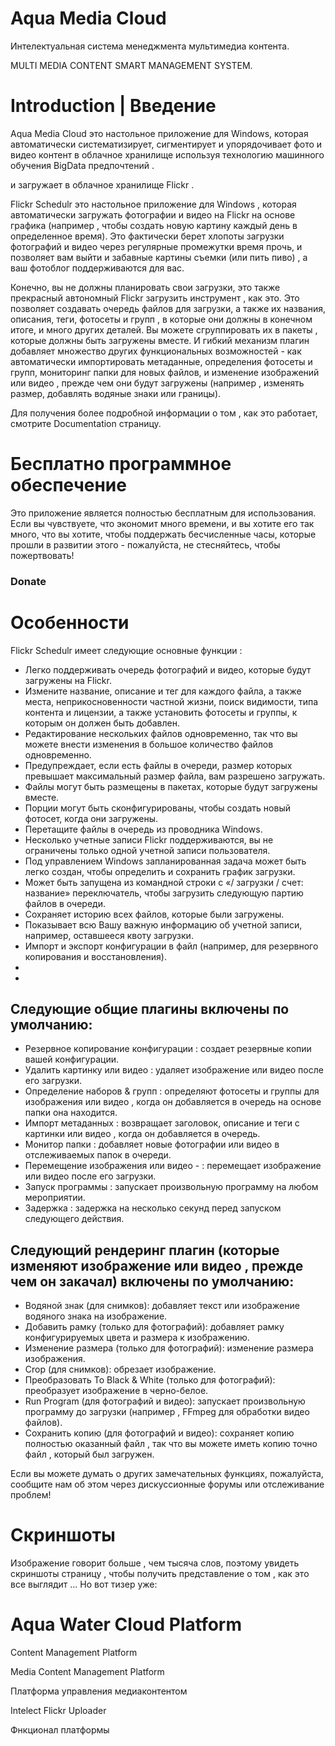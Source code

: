 # Aqua Media Cloud
Интелектуальная система менеджмента мультимедиа контента.

MULTI MEDIA CONTENT SMART MANAGEMENT SYSTEM.

# Introduction | Введение


Aqua Media Cloud это настольное приложение для Windows, которая автоматически систематизирует, сигментирует и упорядочивает фото и видео контент в облачное хранилище используя технологию машинного обучения BigData предпочтений .



и загружает в облачное хранилище Flickr .


Flickr Schedulr это настольное приложение для Windows , которая автоматически загружать фотографии и видео на Flickr на основе графика (например , чтобы создать новую картину каждый день в определенное время). Это фактически берет хлопоты загрузки фотографий и видео через регулярные промежутки время прочь, и позволяет вам выйти и забавные картины съемки (или пить пиво) , а ваш фотоблог поддерживаются для вас.

Конечно, вы не должны планировать свои загрузки, это также прекрасный автономный Flickr загрузить инструмент , как это. Это позволяет создавать очередь файлов для загрузки, а также их названия, описания, теги, фотосеты и групп , в которые они должны в конечном итоге, и много других деталей. Вы можете сгруппировать их в пакеты , которые должны быть загружены вместе. И гибкий механизм плагин добавляет множество других функциональных возможностей - как автоматически импортировать метаданные, определения фотосеты и групп, мониторинг папки для новых файлов, и изменение изображений или видео , прежде чем они будут загружены (например , изменять размер, добавлять водяные знаки или границы).

Для получения более подробной информации о том , как это работает, смотрите Documentation страницу.

# Бесплатно программное обеспечение

Это приложение является полностью бесплатным для использования. Если вы чувствуете, что экономит много времени, и вы хотите его так много, что вы хотите, чтобы поддержать бесчисленные часы, которые прошли в развитии этого - пожалуйста, не стесняйтесь, чтобы пожертвовать!

### Donate



# Особенности

Flickr Schedulr имеет следующие основные функции :

 - Легко поддерживать очередь фотографий и видео, которые будут загружены на Flickr.
 - Измените название, описание и тег для каждого файла, а также места, неприкосновенности частной жизни, поиск видимости, типа контента и лицензии, а также установить фотосеты и группы, к которым он должен быть добавлен.
 - Редактирование нескольких файлов одновременно, так что вы можете внести изменения в большое количество файлов одновременно.
 - Предупреждает, если есть файлы в очереди, размер которых превышает максимальный размер файла, вам разрешено загружать.
 - Файлы могут быть размещены в пакетах, которые будут загружены вместе.
 - Порции могут быть сконфигурированы, чтобы создать новый фотосет, когда они загружены.
 - Перетащите файлы в очередь из проводника Windows.
 - Несколько учетные записи Flickr поддерживаются, вы не ограничены только одной учетной записи пользователя.
 - Под управлением Windows запланированная задача может быть легко создан, чтобы определить и сохранить график загрузки.
 - Может быть запущена из командной строки с «/ загрузки / счет: название» переключатель, чтобы загрузить следующую партию файлов в очереди.
 - Сохраняет историю всех файлов, которые были загружены.
 - Показывает всю Вашу важную информацию об учетной записи, например, оставшееся квоту загрузки.
 - Импорт и экспорт конфигурации в файл (например, для резервного копирования и восстановления).
 - 
 - 
 
 ## Следующие общие плагины включены по умолчанию:

 - Резервное копирование конфигурации : создает резервные копии вашей конфигурации.
 - Удалить картинку или видео : удаляет изображение или видео после его загрузки.
 - Определение наборов & групп : определяют фотосеты и группы для изображения или видео , когда он добавляется в очередь на основе папки она находится.
 - Импорт метаданных : возвращает заголовок, описание и теги с картинки или видео , когда он добавляется в очередь.
 - Монитор папки : добавляет новые фотографии или видео в отслеживаемых папок в очереди.
 - Перемещение изображения или видео - : перемещает изображение или видео после его загрузки.
 - Запуск программы : запускает произвольную программу на любом мероприятии.
 - Задержка : задержка на несколько секунд перед запуском следующего действия.

## Следующий рендеринг плагин (которые изменяют изображение или видео , прежде чем он закачал) включены по умолчанию:

 - Водяной знак (для снимков): добавляет текст или изображение водяного знака на изображение.
 - Добавить рамку (только для фотографий): добавляет рамку конфигурируемых цвета и размера к изображению.
 - Изменение размера (только для фотографий): изменение размера изображения.
 - Crop (для снимков): обрезает изображение.
 - Преобразовать To Black & White (только для фотографий): преобразует изображение в черно-белое.
 - Run Program (для фотографий и видео): запускает произвольную программу до загрузки (например , FFmpeg для обработки видео файлов).
 - Сохранить копию (для фотографий и видео): сохраняет копию полностью оказанный файл , так что вы можете иметь копию точно файл , который был загружен.


Если вы можете думать о других замечательных функциях, пожалуйста, сообщите нам об этом через дискуссионные форумы или отслеживание проблем!


# Скриншоты

Изображение говорит больше , чем тысяча слов, поэтому увидеть скриншоты страницу , чтобы получить представление о том , как это все выглядит ... Но вот тизер уже:















# Aqua Water Cloud Platform

Content Management Platform

Media Content Management Platform



Платформа управления медиаконтентом







Intelect Flickr Uploader





Фнкционал платформы








